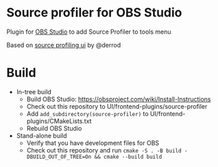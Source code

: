 # Source profiler for OBS Studio

Plugin for [OBS Studio](https://github.com/obsproject/obs-studio) to add Source Profiler to tools menu

Based on [source profiling ui](https://github.com/derrod/obs-studio/tree/source-profiling-ui) by @derrod

# Build
- In-tree build
    - Build OBS Studio: https://obsproject.com/wiki/Install-Instructions
    - Check out this repository to UI/frontend-plugins/source-profiler
    - Add `add_subdirectory(source-profiler)` to UI/frontend-plugins/CMakeLists.txt
    - Rebuild OBS Studio
- Stand-alone build
    - Verify that you have development files for OBS
    - Check out this repository and run `cmake -S . -B build -DBUILD_OUT_OF_TREE=On && cmake --build build`
